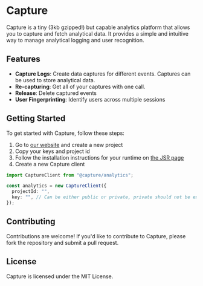 # Capture

Capture is a tiny (3kb gzipped!) but capable analytics platform that allows you
to capture and fetch analytical data. It provides a simple and intuitive way to
manage analytical logging and user recognition.

## Features

- **Capture Logs**: Create data captures for different events. Captures can be
  used to store analytical data.
- **Re-capturing**: Get all of your captures with one call.
- **Release**: Delete captured events
- **User Fingerprinting**: Identify users across multiple sessions

## Getting Started

To get started with Capture, follow these steps:

1. Go to [our website](https://capturejs.vercel.app/) and create a new project
2. Copy your keys and project id
3. Follow the installation instructions for your runtime on
   [the JSR page](https://jsr.io/@capture/analytics)
4. Create a new Capture client

```ts
import CaptureClient from "@capture/analytics";

const analytics = new CaptureClient({
  projectId: "",
  key: "", // Can be either public or private, private should not be exposed to the frontend
});
```

## Contributing

Contributions are welcome! If you'd like to contribute to Capture, please fork
the repository and submit a pull request.

## License

Capture is licensed under the MIT License.
